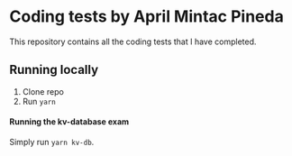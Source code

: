 # Coding tests by April Mintac Pineda

This repository contains all the coding tests that I have completed.

## Running locally

1. Clone repo
2. Run `yarn`

#### Running the kv-database exam

Simply run `yarn kv-db`.
